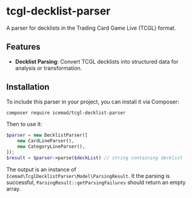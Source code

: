 # tcgl-decklist-parser

A parser for decklists in the Trading Card Game Live (TCGL) format.

## Features

- **Decklist Parsing**: Convert TCGL decklists into structured data for analysis or transformation.

## Installation

To include this parser in your project, you can install it via Composer:

```bash
composer require icemad/tcgl-decklist-parser
```

Then to use it:

```php
$parser = new DecklistParser([
    new CardLineParser(),
    new CategoryLineParser(),
]);
$result = $parser->parse($deckList) // string containing decklist
```

The output is an instance of `Icemad\TcglDecklistParser\Model\ParsingResult`.
It the parsing is successful, `ParsingResult::getParsingFailures` should return an empty array.


